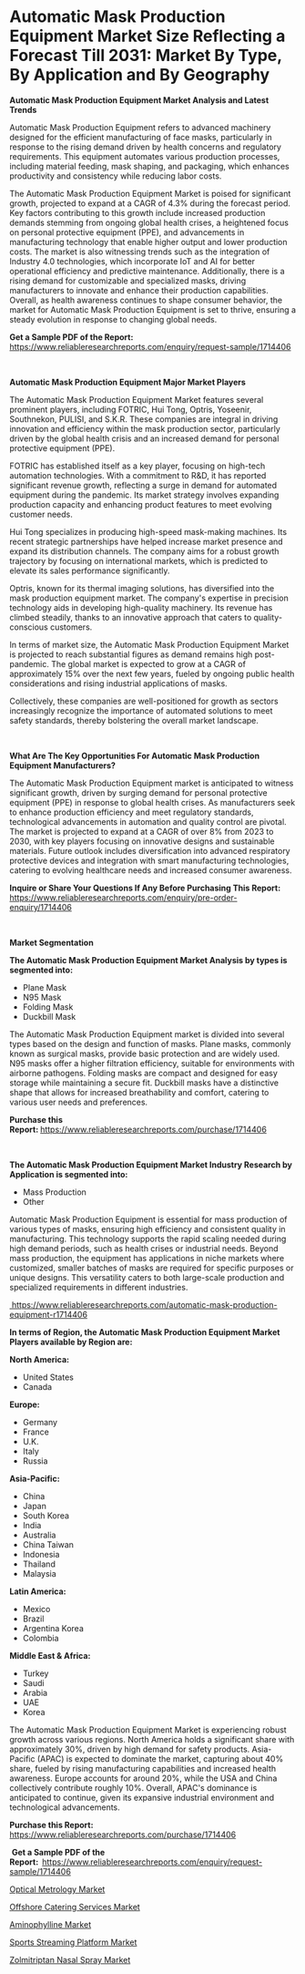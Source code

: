 <p><h1>Automatic Mask Production Equipment Market Size Reflecting a Forecast Till 2031: Market By Type, By Application and By Geography</h1></p><p><strong>Automatic Mask Production Equipment Market Analysis and Latest Trends</strong></p>
<p><p>Automatic Mask Production Equipment refers to advanced machinery designed for the efficient manufacturing of face masks, particularly in response to the rising demand driven by health concerns and regulatory requirements. This equipment automates various production processes, including material feeding, mask shaping, and packaging, which enhances productivity and consistency while reducing labor costs.</p><p>The Automatic Mask Production Equipment Market is poised for significant growth, projected to expand at a CAGR of 4.3% during the forecast period. Key factors contributing to this growth include increased production demands stemming from ongoing global health crises, a heightened focus on personal protective equipment (PPE), and advancements in manufacturing technology that enable higher output and lower production costs. The market is also witnessing trends such as the integration of Industry 4.0 technologies, which incorporate IoT and AI for better operational efficiency and predictive maintenance. Additionally, there is a rising demand for customizable and specialized masks, driving manufacturers to innovate and enhance their production capabilities. Overall, as health awareness continues to shape consumer behavior, the market for Automatic Mask Production Equipment is set to thrive, ensuring a steady evolution in response to changing global needs.</p></p>
<p><strong>Get a Sample PDF of the Report:&nbsp;</strong> <a href="https://www.reliableresearchreports.com/enquiry/request-sample/1714406?utm_campaign=1677&utm_medium=2&utm_source=Github&utm_content=ia&utm_term=22102024&utm_id=automatic-mask-production-equipment">https://www.reliableresearchreports.com/enquiry/request-sample/1714406</a></p>
<p>&nbsp;</p>
<p><strong>Automatic Mask Production Equipment Major Market Players</strong></p>
<p><p>The Automatic Mask Production Equipment Market features several prominent players, including FOTRIC, Hui Tong, Optris, Yoseenir, Southnekon, PULISI, and S.K.R. These companies are integral in driving innovation and efficiency within the mask production sector, particularly driven by the global health crisis and an increased demand for personal protective equipment (PPE).</p><p>FOTRIC has established itself as a key player, focusing on high-tech automation technologies. With a commitment to R&D, it has reported significant revenue growth, reflecting a surge in demand for automated equipment during the pandemic. Its market strategy involves expanding production capacity and enhancing product features to meet evolving customer needs.</p><p>Hui Tong specializes in producing high-speed mask-making machines. Its recent strategic partnerships have helped increase market presence and expand its distribution channels. The company aims for a robust growth trajectory by focusing on international markets, which is predicted to elevate its sales performance significantly.</p><p>Optris, known for its thermal imaging solutions, has diversified into the mask production equipment market. The company's expertise in precision technology aids in developing high-quality machinery. Its revenue has climbed steadily, thanks to an innovative approach that caters to quality-conscious customers.</p><p>In terms of market size, the Automatic Mask Production Equipment Market is projected to reach substantial figures as demand remains high post-pandemic. The global market is expected to grow at a CAGR of approximately 15% over the next few years, fueled by ongoing public health considerations and rising industrial applications of masks.</p><p>Collectively, these companies are well-positioned for growth as sectors increasingly recognize the importance of automated solutions to meet safety standards, thereby bolstering the overall market landscape.</p></p>
<p>&nbsp;</p>
<p><strong>What Are The Key Opportunities For Automatic Mask Production Equipment Manufacturers?</strong></p>
<p><p>The Automatic Mask Production Equipment market is anticipated to witness significant growth, driven by surging demand for personal protective equipment (PPE) in response to global health crises. As manufacturers seek to enhance production efficiency and meet regulatory standards, technological advancements in automation and quality control are pivotal. The market is projected to expand at a CAGR of over 8% from 2023 to 2030, with key players focusing on innovative designs and sustainable materials. Future outlook includes diversification into advanced respiratory protective devices and integration with smart manufacturing technologies, catering to evolving healthcare needs and increased consumer awareness.</p></p>
<p><strong>Inquire or Share Your Questions If Any Before Purchasing This Report:</strong> <a href="https://www.reliableresearchreports.com/enquiry/pre-order-enquiry/1714406?utm_campaign=1677&utm_medium=2&utm_source=Github&utm_content=ia&utm_term=22102024&utm_id=automatic-mask-production-equipment">https://www.reliableresearchreports.com/enquiry/pre-order-enquiry/1714406</a></p>
<p>&nbsp;</p>
<p><strong>Market Segmentation</strong></p>
<p><strong>The Automatic Mask Production Equipment Market Analysis by types is segmented into:</strong></p>
<p><ul><li>Plane Mask</li><li>N95 Mask</li><li>Folding Mask</li><li>Duckbill Mask</li></ul></p>
<p><p>The Automatic Mask Production Equipment market is divided into several types based on the design and function of masks. Plane masks, commonly known as surgical masks, provide basic protection and are widely used. N95 masks offer a higher filtration efficiency, suitable for environments with airborne pathogens. Folding masks are compact and designed for easy storage while maintaining a secure fit. Duckbill masks have a distinctive shape that allows for increased breathability and comfort, catering to various user needs and preferences.</p></p>
<p><strong>Purchase this Report:&nbsp;</strong><a href="https://www.reliableresearchreports.com/purchase/1714406?utm_campaign=1677&utm_medium=2&utm_source=Github&utm_content=ia&utm_term=22102024&utm_id=automatic-mask-production-equipment">https://www.reliableresearchreports.com/purchase/1714406</a></p>
<p>&nbsp;</p>
<p><strong>The Automatic Mask Production Equipment Market Industry Research by Application is segmented into:</strong></p>
<p><ul><li>Mass Production</li><li>Other</li></ul></p>
<p><p>Automatic Mask Production Equipment is essential for mass production of various types of masks, ensuring high efficiency and consistent quality in manufacturing. This technology supports the rapid scaling needed during high demand periods, such as health crises or industrial needs. Beyond mass production, the equipment has applications in niche markets where customized, smaller batches of masks are required for specific purposes or unique designs. This versatility caters to both large-scale production and specialized requirements in different industries.</p></p>
<p><a href="https://www.reliableresearchreports.com/automatic-mask-production-equipment-r1714406?utm_campaign=1677&utm_medium=2&utm_source=Github&utm_content=ia&utm_term=22102024&utm_id=automatic-mask-production-equipment">&nbsp;https://www.reliableresearchreports.com/automatic-mask-production-equipment-r1714406</a></p>
<p><strong>In terms of Region, the Automatic Mask Production Equipment Market Players available by Region are:</strong></p>
<p>
    <p> <strong> North America: </strong>
        <ul>
            <li>United States</li>
            <li>Canada</li>
        </ul>
        </p> 
    <p> <strong> Europe: </strong>
        <ul>
            <li>Germany</li>
            <li>France</li>
            <li>U.K.</li>
            <li>Italy</li>
            <li>Russia</li>
        </ul>
        </p> 
    <p> <strong> Asia-Pacific: </strong>
        <ul>
            <li>China</li>
            <li>Japan</li>
            <li>South Korea</li>
            <li>India</li>
            <li>Australia</li>
            <li>China Taiwan</li>
            <li>Indonesia</li>
            <li>Thailand</li>
            <li>Malaysia</li>
        </ul>
        </p> 
    <p> <strong> Latin America: </strong>
        <ul>
            <li>Mexico</li>
            <li>Brazil</li>
            <li>Argentina Korea</li>
            <li>Colombia</li>
        </ul>
        </p> 
    <p> <strong> Middle East & Africa: </strong>
        <ul>
            <li>Turkey</li>
            <li>Saudi</li>
            <li>Arabia</li>
            <li>UAE</li>
            <li>Korea</li>
        </ul>
    </p>
    </p>
<p><p>The Automatic Mask Production Equipment Market is experiencing robust growth across various regions. North America holds a significant share with approximately 30%, driven by high demand for safety products. Asia-Pacific (APAC) is expected to dominate the market, capturing about 40% share, fueled by rising manufacturing capabilities and increased health awareness. Europe accounts for around 20%, while the USA and China collectively contribute roughly 10%. Overall, APAC's dominance is anticipated to continue, given its expansive industrial environment and technological advancements.</p></p>
<p><strong>Purchase this Report: </strong><a href="https://www.reliableresearchreports.com/purchase/1714406?utm_campaign=1677&utm_medium=2&utm_source=Github&utm_content=ia&utm_term=22102024&utm_id=automatic-mask-production-equipment">https://www.reliableresearchreports.com/purchase/1714406</a></p>
<p>&nbsp;<strong>Get a Sample PDF of the Report:&nbsp;&nbsp;</strong><a href="https://www.reliableresearchreports.com/enquiry/request-sample/1714406?utm_campaign=1677&utm_medium=2&utm_source=Github&utm_content=ia&utm_term=22102024&utm_id=automatic-mask-production-equipment">https://www.reliableresearchreports.com/enquiry/request-sample/1714406</a></p>
<p><strong></strong></p>
<p><p><a href="https://www.linkedin.com/pulse/strategic-market-insights-global-optical-metrology-2024-2031-jtpbc?utm_campaign=1677&utm_medium=2&utm_source=Github&utm_content=ia&utm_term=22102024&utm_id=automatic-mask-production-equipment">Optical Metrology Market</a></p><p><a href="https://github.com/SanjidaKhan901/Market-Research-Report-List-1/blob/main/offshore-catering-services-market.md?utm_campaign=1677&utm_medium=2&utm_source=Github&utm_content=ia&utm_term=22102024&utm_id=automatic-mask-production-equipment">Offshore Catering Services Market</a></p><p><a href="https://www.linkedin.com/pulse/aminophylline-market-evolution-key-trends-regional-dynamics-3kgmc?utm_campaign=1677&utm_medium=2&utm_source=Github&utm_content=ia&utm_term=22102024&utm_id=automatic-mask-production-equipment">Aminophylline Market</a></p><p><a href="https://www.linkedin.com/pulse/influencing-factors-sports-streaming-platform-market-xwqwc?utm_campaign=1677&utm_medium=2&utm_source=Github&utm_content=ia&utm_term=22102024&utm_id=automatic-mask-production-equipment">Sports Streaming Platform Market</a></p><p><a href="https://www.linkedin.com/pulse/zolmitriptan-nasal-spray-market-drivers-challenges-forecast-76rrc?utm_campaign=1677&utm_medium=2&utm_source=Github&utm_content=ia&utm_term=22102024&utm_id=automatic-mask-production-equipment">Zolmitriptan Nasal Spray Market</a></p></p>